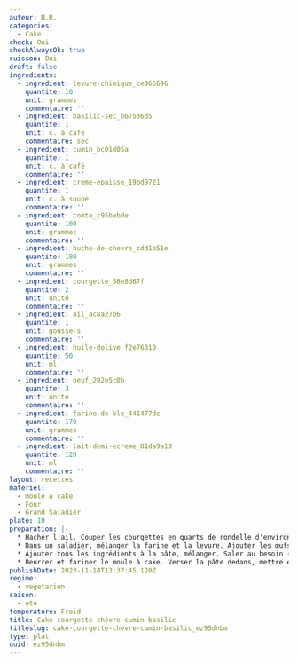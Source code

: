 ```yaml
---
auteur: N.R.
categories:
  - Cake
check: Oui
checkAlwaysOk: true
cuisson: Oui
draft: false
ingredients:
  - ingredient: levure-chimique_ce366696
    quantite: 10
    unit: grammes
    commentaire: ''
  - ingredient: basilic-sec_b67536d5
    quantite: 1
    unit: c. à café
    commentaire: sec
  - ingredient: cumin_bc01d05a
    quantite: 1
    unit: c. à café
    commentaire: ''
  - ingredient: creme-epaisse_19bd9721
    quantite: 1
    unit: c. à soupe
    commentaire: ''
  - ingredient: comte_c95bebde
    quantite: 100
    unit: grammes
    commentaire: ''
  - ingredient: buche-de-chevre_cdd1b51e
    quantite: 180
    unit: grammes
    commentaire: ''
  - ingredient: courgette_58e8d67f
    quantite: 2
    unit: unité
    commentaire: ''
  - ingredient: ail_ac8a27b6
    quantite: 1
    unit: gousse·s
    commentaire: ''
  - ingredient: huile-dolive_f2e76310
    quantite: 50
    unit: ml
    commentaire: ''
  - ingredient: oeuf_292e5c0b
    quantite: 3
    unit: unité
    commentaire: ''
  - ingredient: farine-de-ble_441477dc
    quantite: 170
    unit: grammes
    commentaire: ''
  - ingredient: lait-demi-ecreme_81da9a13
    quantite: 120
    unit: ml
    commentaire: ''
layout: recettes
materiel:
  - moule a cake
  - Four
  - Grand Saladier
plate: 10
preparation: |-
  * Hacher l'ail. Couper les courgettes en quarts de rondelle d'environ 1cm d'épaisseur. Les faire revenir avec l'ail dans une poêle avec un peu d'huile. Saler, poivrer, puis laisser refroidir.
  * Dans un saladier, mélanger la farine et la levure. Ajouter les œufs, bien mélanger, avec une spatule en bois. Ajouter le lait, petit à petit, bien mélanger régulièrement. Passer au fouet si il y a tout de même des grumeaux. Ajouter l'huile, bien mélanger. Enfin, ajouter la crème.
  * Ajouter tous les ingrédients à la pâte, mélanger. Saler au besoin (il faut goûter!!)
  * Beurrer et fariner le moule à cake. Verser la pâte dedans, mettre environ 50min au four préchauffé à 180°C. Vérifier la cuisson à la fin en plantant une lame de couteau dans le cake.
publishDate: 2023-11-14T13:37:45.120Z
regime:
  - vegetarien
saison:
  - ete
temperature: Froid
title: Cake courgette chêvre cumin basilic
titleslug: cake-courgette-chevre-cumin-basilic_ez95dnbm
type: plat
uuid: ez95dnbm
---
```

